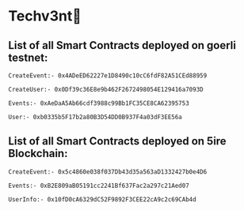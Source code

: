 # Techv3nt🚀

## List of all Smart Contracts deployed on goerli testnet:

```
CreateEvent:- 0x4ADeED62227e1D8490c10cC6fdF82A51CEd88959
```

```
CreateUser:- 0x0Df39c36E8e9b462F2672498054E129416a7093D
```

```
Events:- 0xAeDaA5Ab66cdf3988c99Bb1FC35CE8CA62395753
```

```
User:- 0xb0335b5F17b2a80B3D54DD0B937F4a03dF3EE56a
```


## List of all Smart Contracts deployed on 5ire Blockchain:

```
CreateEvent:- 0x5c4860e038f037Db43d35a563aD1332427b0e4D6
```

```
Events:- 0xB2E809aB05191cc2241Bf637Fac2a297c21Aed07
```

```
UserInfo:- 0x10fD0cA6329dC52F9892F3CEE22cA9c2c69CAb4d
